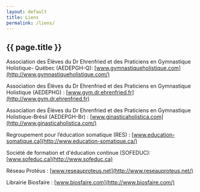 ```yaml
---
layout: default
title: Liens
permalink: /liens/
---
```


## {{ page.title }}

Association des Élèves du Dr Ehrenfried et des Praticiens en Gymnastique Holistique- Québec (AEDEPGH-Q): [www.gymnastiqueholistique.com](http://www.gymnastiqueholistique.com/)

Association des Élèves du Dr Ehrenfried et des Praticiens en Gymnastique Holistique (AEDEPHG) : [www.gym.dr.ehrenfried.fr](http://www.gym.dr.ehrenfried.fr)

Association des Élèves du Dr Ehrenfried et des Praticiens en Gymnastique Holistique-Brésil (AEDEPGH-Br) : [www.ginasticaholistica.com](http://www.ginasticaholistica.com/)

Regroupement pour l’éducation somatique (RES) : [www.education-somatique.ca](http://www.education-somatique.ca/)

Société de formation et d'éducation continue (SOFEDUC): [www.sofeduc.ca](http://www.sofeduc.ca)

Réseau Protéus : [www.reseauproteus.net](http://www.reseauproteus.net/)

Librairie Biosfaire : [www.biosfaire.com](http://www.biosfaire.com/)